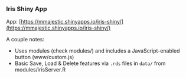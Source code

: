 ### Iris Shiny App
  
App: [https://mmajestic.shinyapps.io/iris-shiny/](https://mmajestic.shinyapps.io/iris-shiny/)

A couple notes:
- Uses modules (check modules/) and includes a JavaScript-enabled button (www/custom.js)
- Basic Save, Load & Delete features via `.rds` files in `data/` from modules/irisServer.R

